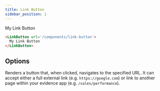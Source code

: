 ```yaml
---
title: Link Button
sidebar_position: 1
---
```


<LinkButton url='/components/link-button'>
  My Link Button
</LinkButton>

```markdown
<LinkButton url='/components/link-button'>
  My Link Button
</LinkButton>
```

## Options


<PropListing name="url" required options='string'>

Renders a button that, when clicked, navigates to the specified URL. It can accept either a full external link (e.g. `https://google.com`) or link to another page within your evidence app (e.g. `/sales/performance`).
</PropListing>